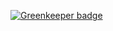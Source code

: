 
[![Greenkeeper badge](https://badges.greenkeeper.io/opencollective/backyourstack.svg)](https://greenkeeper.io/)
